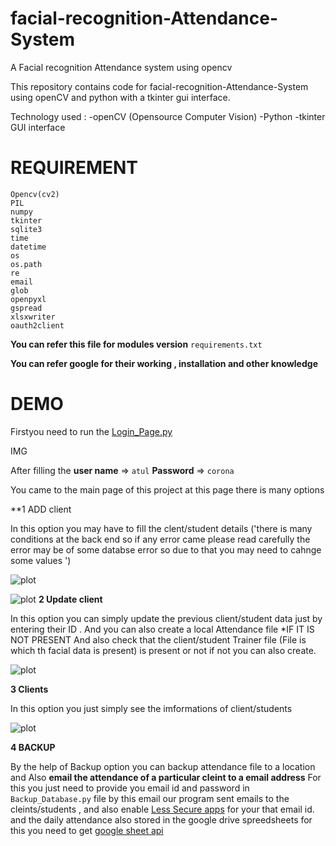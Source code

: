 # facial-recognition-Attendance-System
A Facial recognition Attendance system using opencv

This repository contains code for facial-recognition-Attendance-System using openCV and python with a tkinter gui interface. 

Technology used : -openCV (Opensource Computer Vision) -Python -tkinter GUI interface

# REQUIREMENT 

```
Opencv(cv2)
PIL
numpy
tkinter
sqlite3
time
datetime
os
os.path
re
email
glob
openpyxl
gspread
xlsxwriter
oauth2client
```


**You can refer this file  for modules version**
```requirements.txt```

**You can  refer google for their working , installation  and other knowledge**

# DEMO
Firstyou need to run the  [Login_Page.py](README.md)

IMG

After filling the **user name** =>  ```atul``` **Password** => ```corona``` 

You came to the main page of this project at this page there is many options 

**1 ADD client 

In this option you may have to fill the clent/student details ('there is many conditions at the back end so if any error came please read carefully the error may be of some databse error  so due to that you may need to cahnge some values ')

![plot](./images/addclient.jpg)

![plot](./images/addclient2.jpg)
**2 Update client**

In this option you can simply update the previous client/student data just by entering their ID . And you can also create a local Attendance file *IF IT IS NOT PRESENT And also check that the client/student Trainer file (File is which th facial data is present) is present or not if not you can also create.

![plot](./images/update.jpg)

**3 Clients**

In this option you just simply see the imformations of client/students

![plot](./images/details.jpg)

**4 BACKUP**

By the help of Backup option you can backup attendance file to a location and Also **email the attendance of a particular cleint to a email address** For this you just need to 
provide you email id and password in ```Backup_Database.py``` file by this email our program sent emails to the cleints/students , and also enable  [Less Secure apps](https://myaccount.google.com/lesssecureapps?pli=1&rapt=AEjHL4O60nbAZyuojxGT8ChwsTYs7rNyxh7NVUSxbq3ty6TyihvrsctF2ticq7qESTyYSxXe-T-e8ZO1B_clxbnl3cHiYHM1sQ) for your that email id. 
and the daily attendance also stored in the google drive spreedsheets for this you need to get  [google sheet api](https://developers.google.com/sheets/api/quickstart/python) 










